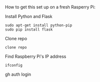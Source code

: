 How to get this set up on a fresh Rasperry Pi:

Install Python and Flask
```
sudo apt-get install python-pip
sudo pip install flask
```

Clone repo
```commandline
clone repo
```

Find Raspberry Pi's IP address
```commandline
ifconfig 
```

gh auth login